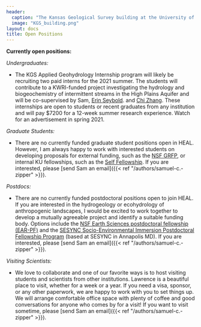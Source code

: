 ```yaml
---
header: 
  caption: "The Kansas Geological Survey building at the University of Kansas. Photo: KGS"
  image: "KGS_building.png"
layout: docs
title: Open Positions
---
```


**Currently open positions:**

*Undergraduates:*
 - The KGS Applied Geohydrology Internship program will likely be recruiting two paid interns for the 2021 summer. The students will contribute to a KWRI-funded project investigating the hydrology and biogeochemistry of intermittent streams in the High Plains Aquifer and will be co-supervised by Sam, [Erin Seybold](https://www.erinseybold.com). and [Chi Zhang](https://www.chizhanggeophysics.com). These internships are open to students or recent graduates from any institution and will pay $7200 for a 12-week summer research experience. Watch for an advertisement in spring 2021.

*Graduate Students:*
 - There are no currently funded graduate student positions open in HEAL. However, I am always happy to work with interested students on developing proposals for external funding, such as the [NSF GRFP](http://www.nsfgrfp.org/), or internal KU fellowships, such as the [Self Fellowship](https://selfgraduate.ku.edu). If you are interested, please [send Sam an email]({{< ref "/authors/samuel-c.-zipper" >}}).

*Postdocs:*
 - There are no currently funded postdoctoral positions open to join HEAL. If you are interested in the hydrogeology or ecohydrology of anthropogenic landscapes, I would be excited to work together to develop a mutually agreeable project and identify a suitable funding body. Options include the [NSF Earth Sciences postdoctoral fellowship (EAR-PF)](https://www.nsf.gov/funding/pgm_summ.jsp?pims_id=503144) and the [SESYNC Socio-Environmental Immersion Postdoctoral Fellowship Program](https://www.sesync.org/opportunities/research-fellowships-postdoctoral-fellowships/socio-environmental-immersion-1) (based at SESYNC in Annapolis MD). If you are interested, please [send Sam an email]({{< ref "/authors/samuel-c.-zipper" >}}).

*Visiting Scientists:*
 - We love to collaborate and one of our favorite ways is to host visiting students and scientists from other institutions. Lawrence is a beautiful place to visit, whether for a week or a year. If you need a visa, sponsor, or any other paperwork, we are happy to work with you to set things up. We will arrange comfortable office space with plenty of coffee and good conversations for anyone who comes by for a visit! If you want to visit sometime, please [send Sam an email]({{< ref "/authors/samuel-c.-zipper" >}}). 